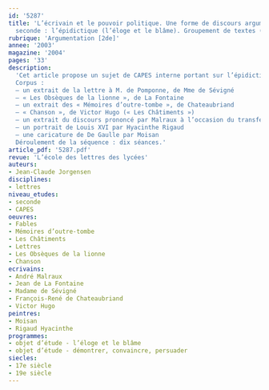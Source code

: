 ```yaml
---
id: '5287'
title: 'L’écrivain et le pouvoir politique. Une forme de discours argumentatif en
  seconde : l’épidictique (l’éloge et le blâme). Groupement de textes (séquence)'
rubrique: 'Argumentation [2de]'
annee: '2003'
magazine: '2004'
pages: '33'
description: 
  'Cet article propose un sujet de CAPES interne portant sur l’épidictique : « Dans le cadre de l’objet d’étude “l’éloge et le blâme” en classe de seconde, vous entreprendrez l’étude du groupement de textes ci-dessous. Vous définirez votre projet d’ensemble ainsi que ses modalités d’exploitation. »
  Corpus :
  – un extrait de la lettre à M. de Pomponne, de Mme de Sévigné
  – « Les Obsèques de la lionne », de La Fontaine
  – un extrait des « Mémoires d’outre-tombe », de Chateaubriand
  – « Chanson », de Victor Hugo (« Les Châtiments »)
  – un extrait du discours prononcé par Malraux à l’occasion du transfert des cendres de Jean Moulin au Panthéon
  – un portrait de Louis XVI par Hyacinthe Rigaud
  – une caricature de De Gaulle par Moisan
  Déroulement de la séquence : dix séances.'
article_pdf: '5287.pdf'
revue: 'L’école des lettres des lycées'
auteurs:
- Jean-Claude Jorgensen
disciplines:
- lettres
niveau_etudes:
- seconde
- CAPES
oeuvres:
- Fables
- Mémoires d’outre-tombe
- Les Châtiments
- Lettres
- Les Obsèques de la lionne
- Chanson
ecrivains:
- André Malraux
- Jean de La Fontaine
- Madame de Sévigné
- François-René de Chateaubriand
- Victor Hugo
peintres:
- Moisan
- Rigaud Hyacinthe
programmes:
- objet d’étude - l’éloge et le blâme
- objet d’étude - démontrer, convaincre, persuader
siecles:
- 17e siècle
- 19e siècle
---
```

